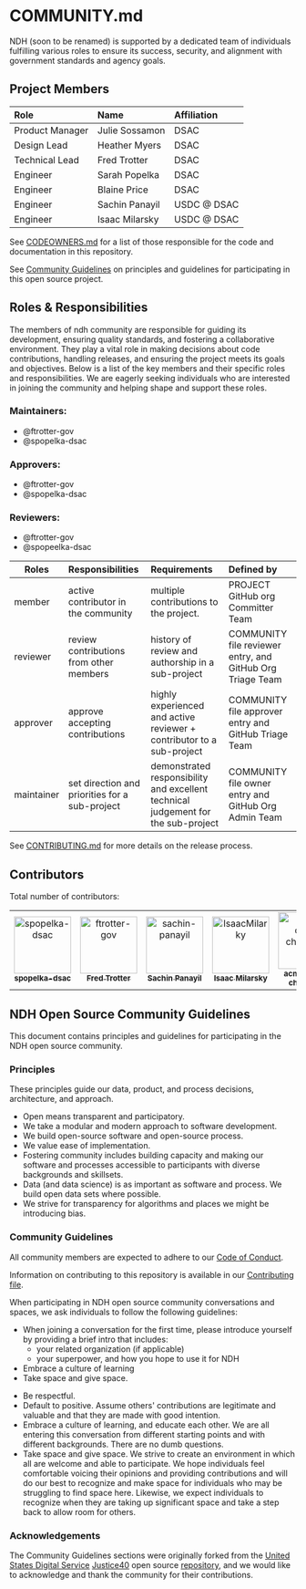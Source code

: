 # COMMUNITY.md

NDH (soon to be renamed) is supported by a dedicated team of individuals fulfilling various roles to ensure its success, security, and alignment with government standards and agency goals.

## Project Members


| Role   | Name    | Affiliation    |
| :----- | :------ | :------------- |
| Product Manager | Julie Sossamon | DSAC |
| Design Lead | Heather Myers | DSAC |
| Technical Lead | Fred Trotter | DSAC |
| Engineer | Sarah Popelka | DSAC |
| Engineer | Blaine Price | DSAC |
| Engineer | Sachin Panayil | USDC @ DSAC |
| Engineer | Isaac Milarsky | USDC @ DSAC |

See [CODEOWNERS.md](.github/CODEOWNERS.md) for a list of those responsible for the code and documentation in this repository.

See [Community Guidelines](#NDH-open-source-community-guidelines) on principles and guidelines for participating in this open source project.

## Roles & Responsibilities

The members of ndh community are responsible for guiding its development, ensuring quality standards, and fostering a collaborative environment. They play a vital role in making decisions about code contributions, handling releases, and ensuring the project meets its goals and objectives. Below is a list of the key members and their specific roles and responsibilities. We are eagerly seeking individuals who are interested in joining the community and helping shape and support these roles.

### Maintainers:

- @ftrotter-gov
- @spopelka-dsac

### Approvers:

- @ftrotter-gov
- @spopelka-dsac


### Reviewers:

- @ftrotter-gov
- @spopeelka-dsac


| Roles      | Responsibilities                               | Requirements                                                                      | Defined by                                                |
| ---------- | :--------------------------------------------- | :-------------------------------------------------------------------------------- | :-------------------------------------------------------- |
| member     | active contributor in the community            | multiple contributions to the project.                                            | PROJECT GitHub org Committer Team                         |
| reviewer   | review contributions from other members        | history of review and authorship in a sub-project                                 | COMMUNITY file reviewer entry, and GitHub Org Triage Team |
| approver   | approve accepting contributions                | highly experienced and active reviewer + contributor to a sub-project             | COMMUNITY file approver entry and GitHub Triage Team      |
| maintainer | set direction and priorities for a sub-project | demonstrated responsibility and excellent technical judgement for the sub-project | COMMUNITY file owner entry and GitHub Org Admin Team      |

See [CONTRIBUTING.md](CONTRIBUTING.md) for more details on the release process.

## Contributors

Total number of contributors: <!--CONTRIBUTOR COUNT START--> <!--CONTRIBUTOR COUNT END-->

<!-- readme: contributors -start -->
<table>
	<tbody>
		<tr>
            <td align="center">
                <a href="https://github.com/spopelka-dsac">
                    <img src="https://avatars.githubusercontent.com/u/216547207?v=4" width="100;" alt="spopelka-dsac"/>
                    <br />
                    <sub><b>spopelka-dsac</b></sub>
                </a>
            </td>
            <td align="center">
                <a href="https://github.com/ftrotter-gov">
                    <img src="https://avatars.githubusercontent.com/u/218619890?v=4" width="100;" alt="ftrotter-gov"/>
                    <br />
                    <sub><b>Fred Trotter</b></sub>
                </a>
            </td>
            <td align="center">
                <a href="https://github.com/sachin-panayil">
                    <img src="https://avatars.githubusercontent.com/u/79382140?v=4" width="100;" alt="sachin-panayil"/>
                    <br />
                    <sub><b>Sachin Panayil</b></sub>
                </a>
            </td>
            <td align="center">
                <a href="https://github.com/IsaacMilarky">
                    <img src="https://avatars.githubusercontent.com/u/24639268?v=4" width="100;" alt="IsaacMilarky"/>
                    <br />
                    <sub><b>Isaac Milarsky</b></sub>
                </a>
            </td>
            <td align="center">
                <a href="https://github.com/acme-cms-challenge">
                    <img src="https://avatars.githubusercontent.com/u/70127703?v=4" width="100;" alt="acme-cms-challenge"/>
                    <br />
                    <sub><b>acme-cms-challenge</b></sub>
                </a>
            </td>
            <td align="center">
                <a href="https://github.com/ftrotter">
                    <img src="https://avatars.githubusercontent.com/u/83133?v=4" width="100;" alt="ftrotter"/>
                    <br />
                    <sub><b>Fred Trotter</b></sub>
                </a>
            </td>
		</tr>
	<tbody>
</table>
<!-- readme: contributors -end -->

<!--
### Alumni

TODO: Who are the past maintainers or contributors who previously played significant roles in this project who are no longer actively involved? Consider including their roles and dates for context.

We'd like to acknowledge the following individuals for their past contributions of this project:
-->

## NDH Open Source Community Guidelines

This document contains principles and guidelines for participating in the NDH open source community.

### Principles

These principles guide our data, product, and process decisions, architecture, and approach.

- Open means transparent and participatory.
- We take a modular and modern approach to software development.
- We build open-source software and open-source process.
- We value ease of implementation.
- Fostering community includes building capacity and making our software and processes accessible to participants with diverse backgrounds and skillsets.
- Data (and data science) is as important as software and process. We build open data sets where possible.
- We strive for transparency for algorithms and places we might be introducing bias.

### Community Guidelines

All community members are expected to adhere to our [Code of Conduct](CODE_OF_CONDUCT.md).

Information on contributing to this repository is available in our [Contributing file](CONTRIBUTING.md).

When participating in NDH open source community conversations and spaces, we ask individuals to follow the following guidelines:

- When joining a conversation for the first time, please introduce yourself by providing a brief intro that includes:
  - your related organization (if applicable)
  - your superpower, and how you hope to use it for NDH
- Embrace a culture of learning
- Take space and give space. 
<!-- TODO: Add if your repo has a community chat - Be present when joining synchronous conversations such as our community chat. Why be here if you're not going to _be here_? -->
- Be respectful.
- Default to positive. Assume others' contributions are legitimate and valuable and that they are made with good intention.
- Embrace a culture of learning, and educate each other. We are all entering this conversation from different starting points and with different backgrounds. There are no dumb questions.
- Take space and give space. We strive to create an environment in which all are welcome and able to participate. We hope individuals feel comfortable voicing their opinions and providing contributions and will do our best to recognize and make space for individuals who may be struggling to find space here. Likewise, we expect individuals to recognize when they are taking up significant space and take a step back to allow room for others.

### Acknowledgements

The Community Guidelines sections were originally forked from the [United States Digital Service](https://usds.gov) [Justice40](https://thejustice40.com) open source [repository](https://github.com/usds/justice40-tool), and we would like to acknowledge and thank the community for their contributions.
